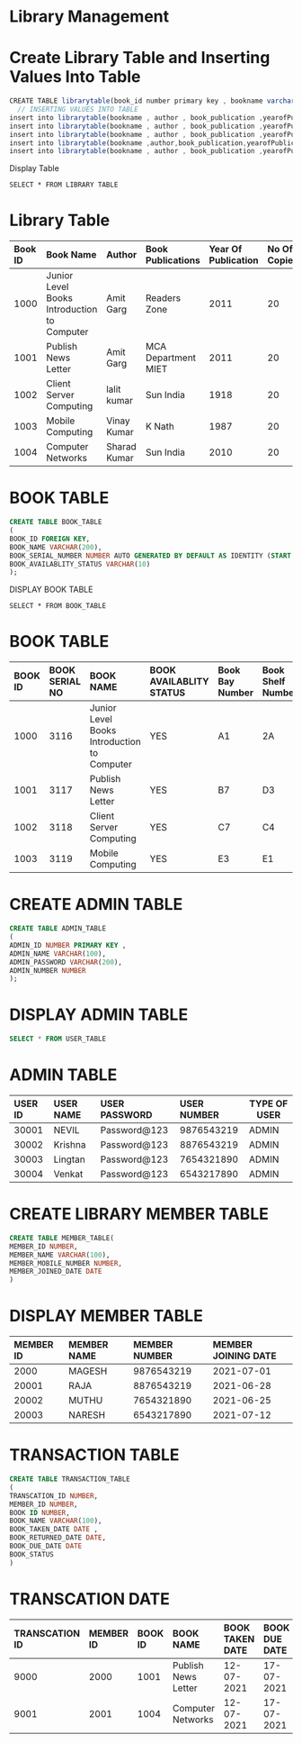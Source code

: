# Library Management

# Create Library Table and Inserting Values Into Table 
```js
CREATE TABLE librarytable(book_id number primary key , bookname varchar(200) not null,author varchar(200) not null,book_publication varchar(200) not null, yearofPublication number, No_of_Copies number not       null);
  // INSERTING VALUES INTO TABLE 
insert into librarytable(bookname , author , book_publication ,yearofPublication, No_of_Copies) values ('Mobile Computing' , 'Vinay Kumar Singhal'  , 'K Nath and Sons' , 1987 , 10  );
insert into librarytable(bookname , author , book_publication ,yearofPublication, No_of_Copies)values ('Computer Networks' , 'Sharad Kumar Verma'  , 'Sun India Publication' , 2010 , 10  );
insert into librarytable(bookname , author , book_publication ,yearofPublication, No_of_Copies)values ( '.NET Framework and C#' , 'Sharad Kumar Verma',  'Sun India Publication' , 2002 , 10  );
insert into librarytable(bookname ,author,book_publication,yearofPublication,no_of_copies)values('Client Server Computing','Lalit Kumar','Sun India Publications',2012,20);
insert into librarytable(bookname , author , book_publication ,yearofPublication, no_of_copies)values ('Junior Level Books Introduction to Computer' , 'Amit Garg ' , 'Readers Zone ' , 2012 , 10  );
```
 Display Table 
```
SELECT * FROM LIBRARY TABLE 
```

# Library Table 
 | Book ID | Book Name | Author | Book Publications | Year Of Publication | No Of Copies |
 |:------- |:----------|:-------|:------------------|:--------------------|:-------------|
 | 1000  |Junior Level Books Introduction to Computer|	Amit Garg | Readers Zone|2011|20|
 | 1001 |Publish News Letter|Amit Garg|MCA Department MIET|2011|20|
 | 1002 | Client Server Computing |lalit kumar | Sun India | 1918 | 20 |
 | 1003 |Mobile Computing | Vinay Kumar | K Nath | 1987 | 20 |
 |1004  |Computer Networks| Sharad Kumar | Sun India | 2010 | 20 |
  
  
  # BOOK TABLE 
  ```sql 
 CREATE TABLE BOOK_TABLE
(
BOOK_ID FOREIGN KEY,
BOOK_NAME VARCHAR(200),
BOOK_SERIAL_NUMBER NUMBER AUTO GENERATED BY DEFAULT AS IDENTITY (START WITH 1000 INCREMENT BY 11),
BOOK_AVAILABLITY_STATUS VARCHAR(10)
);
 ```
 DISPLAY BOOK TABLE 
 ```
 SELECT * FROM BOOK_TABLE
 ```
 # BOOK TABLE 
 | BOOK ID | BOOK SERIAL NO | BOOK NAME | BOOK AVAILABLITY STATUS | Book Bay Number  | Book Shelf Number | 
 |:--------|:---------------|:----------|:------------------------|:-----------------|:------------------|
 | 1000| 3116 | Junior Level Books Introduction to Computer | YES | A1 | 2A |
 | 1001 | 3117 | Publish News Letter | YES | B7 | D3 |
 | 1002 | 3118 | Client Server Computing | YES | C7 | C4 |
 | 1003 | 3119 | Mobile Computing | YES | E3 | E1 |
 
 
 
# CREATE ADMIN  TABLE 
 ```sql
 CREATE TABLE ADMIN_TABLE
 (
 ADMIN_ID NUMBER PRIMARY KEY ,
 ADMIN_NAME VARCHAR(100),
ADMIN_PASSWORD VARCHAR(200),
 ADMIN_NUMBER NUMBER 
 );
  ```
 # DISPLAY ADMIN TABLE 
  ``` sql
  SELECT * FROM USER_TABLE
   ```
  # ADMIN TABLE 
  | USER ID | USER NAME  | USER PASSWORD  | USER NUMBER  | TYPE OF USER |
  |:--------|:-----------|:---------------|:-------------|--------------|
 | 30001| NEVIL | Password@123 | 9876543219 | ADMIN |
 | 30002 | Krishna | Password@123 | 8876543219 | ADMIN |
 | 30003 | Lingtan | Password@123  | 7654321890 | ADMIN |
 | 30004 | Venkat  | Password@123  | 6543217890 | ADMIN |
 
 # CREATE LIBRARY MEMBER TABLE 
 ```sql
 CREATE TABLE MEMBER_TABLE(
 MEMBER_ID NUMBER,
 MEMBER_NAME VARCHAR(100),
 MEMBER_MOBILE_NUMBER NUMBER,
 MEMBER_JOINED_DATE DATE 
 )
 ```
 # DISPLAY MEMBER TABLE 
 
  | MEMBER ID | MEMBER NAME  | MEMBER NUMBER  | MEMBER JOINING DATE  |
  |:--------|:-----------|:---------------|:--------------|
 | 2000| MAGESH  | 9876543219 | 2021-07-01|
 | 20001 | RAJA  | 8876543219 | 2021-06-28 |
 | 20002 | MUTHU | 7654321890 | 2021-06-25 |
 | 20003 | NARESH   | 6543217890 | 2021-07-12 |
 
 # TRANSACTION TABLE  
 ```sql
 CREATE TABLE TRANSACTION_TABLE 
 (
 TRANSCATION_ID NUMBER,
 MEMBER_ID NUMBER,
 BOOK ID NUMBER,
 BOOK_NAME VARCHAR(100),
 BOOK_TAKEN_DATE DATE ,
 BOOK_RETURNED_DATE DATE,
 BOOK_DUE_DATE DATE
 BOOK_STATUS 
 )
 ```
 
# TRANSCATION DATE 
|TRANSCATION ID | MEMBER ID | BOOK ID | BOOK NAME | BOOK TAKEN DATE | BOOK DUE DATE | BOOK RETURNED DATE | BOOK STATUS |
|:--------------|:----------|:--------|:----------|:----------------|:--------------|:-------------------|:------------|
| 9000 | 2000 | 1001 | Publish News Letter | 12-07-2021 | 17-07-2021 | - | Not Returned |
| 9001 | 2001 | 1004 |  Computer Networks | 12-07-2021 | 17-07-2021 | - | Not Returned |
 
 
 
